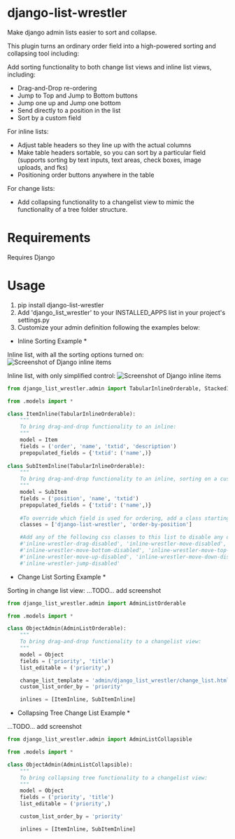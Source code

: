 django-list-wrestler
=======================

Make django admin lists easier to sort and collapse.

This plugin turns an ordinary order field into a high-powered sorting and collapsing tool including:

Add sorting functionality to both change list views and inline list views, including:
* Drag-and-Drop re-ordering
* Jump to Top and Jump to Bottom buttons
* Jump one up and Jump one bottom
* Send directly to a position in the list
* Sort by a custom field

For inline lists:
* Adjust table headers so they line up with the actual columns
* Make table headers sortable, so you can sort by a particular field (supports sorting by text inputs, text areas, check boxes, image uploads, and fks)
* Positioning order buttons anywhere in the table

For change lists:
* Add collapsing functionality to a changelist view to mimic the functionality of a tree folder structure.


Requirements
=====
Requires Django

Usage
=====
1. pip install django-list-wrestler
2. Add 'django_list_wrestler' to your INSTALLED_APPS list in your project's settings.py
3. Customize your admin definition following the examples below:

* Inline Sorting Example *

Inline list, with all the sorting options turned on:
![Screenshot of Django inline items](/../master/docs/screenshots/screenshot.png?raw=true "Screenshot of Tabular Inline Items")

Inline list, with only simplified control:
![Screenshot of Django inline items](/../master/docs/screenshots/simplified.png?raw=true "Screenshot of simplified Inline Items")

```python
from django_list_wrestler.admin import TabularInlineOrderable, StackedInlineOrderable

from .models import *

class ItemInline(TabularInlineOrderable):
	"""
	To bring drag-and-drop functionality to an inline:
	"""
	model = Item
	fields = ('order', 'name', 'txtid', 'description')
	prepopulated_fields = {'txtid': ('name',)}
	
class SubItemInline(TabularInlineOrderable):
	"""
	To bring drag-and-drop functionality to an inline, sorting on a custom field:
	"""
	model = SubItem
	fields = ('position', 'name', 'txtid')
	prepopulated_fields = {'txtid': ('name',)}
	
	#To override which field is used for ordering, add a class starting with order-by-[fieldname]. Make sure to also include
	classes = ['django-list-wrestler', 'order-by-position']

	#Add any of the following css classes to this list to disable any of the buttons:
	#'inline-wrestler-drag-disabled', 'inline-wrestler-move-disabled', 
	#'inline-wrestler-move-bottom-disabled', 'inline-wrestler-move-top-disabled', 
	#'inline-wrestler-move-up-disabled', 'inline-wrestler-move-down-disabled',
	#'inline-wrestler-jump-disabled'

```


* Change List Sorting Example *

Sorting in change list view:
...TODO... add screenshot

```python
from django_list_wrestler.admin import AdminListOrderable

from .models import *

class ObjectAdmin(AdminListOrderable):
	"""
	To bring drag-and-drop functionality to a changelist view:
	"""
	model = Object
	fields = ('priority', 'title')
	list_editable = ('priority',)

	change_list_template = 'admin/django_list_wrestler/change_list.html'
    custom_list_order_by = 'priority'

	inlines = [ItemInline, SubItemInline]
```


* Collapsing Tree Change List Example *

...TODO... add screenshot

```python
from django_list_wrestler.admin import AdminListCollapsible

from .models import *

class ObjectAdmin(AdminListCollapsible):
	"""
	To bring collapsing tree functionality to a changelist view:
	"""
	model = Object
	fields = ('priority', 'title')
	list_editable = ('priority',)

    custom_list_order_by = 'priority'

	inlines = [ItemInline, SubItemInline]

```